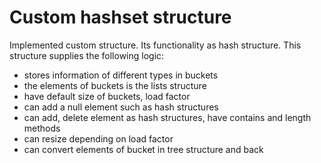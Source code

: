 # Custom hashset structure
Implemented custom structure. Its functionality as hash structure.
This structure supplies the following logic:
 - stores information of different types in buckets
 - the elements of buckets is the lists structure
 - have default size of buckets, load factor
 - can add a null element such as hash structures
 - can add, delete element as hash structures, have contains and length methods
 - can resize depending on load factor
 - can convert elements of bucket in tree structure and back
